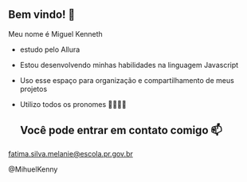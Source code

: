 ## Bem vindo! 💚

Meu nome é Miguel Kenneth

- estudo pelo Allura
- Estou desenvolvendo minhas habilidades na linguagem Javascript
- Uso esse espaço para organização e compartilhamento de meus projetos
- Utilizo todos os pronomes 🏳️‍⚧️🏳️‍🌈

  ## Você pode entrar em contato comigo 📫

fatima.silva.melanie@escola.pr.gov.br

@MihuelKenny

